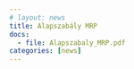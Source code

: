 ```yaml
---
# layout: news
title: Alapszabály MRP
docs:
  - file: Alapszabaly_MRP.pdf
categories: [news]
---
```

